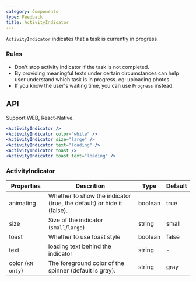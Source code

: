 ```yaml
---
category: Components
type: Feedback
title: ActivityIndicator
---
```


`ActivityIndicator` indicates that a task is currently in progress.

### Rules
- Don't stop activity indicator if the task is not completed.
- By providing meaningful texts under certain circumstances can help user understand which task is in progress. eg: uploading photos.
- If you know the user's waiting time, you can use `Progress` instead.


## API

Support WEB, React-Native.

```jsx
<ActivityIndicator />
<ActivityIndicator color="white" />
<ActivityIndicator size="large" />
<ActivityIndicator text="loading" />
<ActivityIndicator toast />
<ActivityIndicator toast text="loading" />
```

### ActivityIndicator

Properties | Descrition | Type | Default
-----------|------------|------|--------
|  animating  | Whether to show the indicator (true, the default) or hide it (false). | boolean  | true  |
|  size  | Size of the indicator (`small`/`large`) | string  | small  |
|  toast  | Whether to use toast style | boolean  | false  |
|  text  | loading text behind the indicator | string |  -   |
|  color (`RN only`)  | The foreground color of the spinner (default is gray). | string  | gray  |
